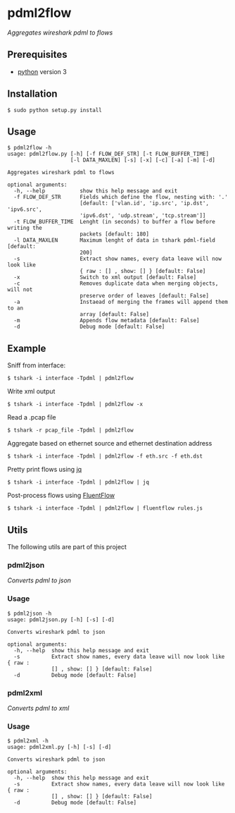 # pdml2flow
_Aggregates wireshark pdml to flows_

## Prerequisites
* [python] version 3

## Installation
    $ sudo python setup.py install

## Usage
```shell
$ pdml2flow -h
usage: pdml2flow.py [-h] [-f FLOW_DEF_STR] [-t FLOW_BUFFER_TIME]
                    [-l DATA_MAXLEN] [-s] [-x] [-c] [-a] [-m] [-d]

Aggregates wireshark pdml to flows

optional arguments:
  -h, --help           show this help message and exit
  -f FLOW_DEF_STR      Fields which define the flow, nesting with: '.'
                       [default: ['vlan.id', 'ip.src', 'ip.dst', 'ipv6.src',
                       'ipv6.dst', 'udp.stream', 'tcp.stream']]
  -t FLOW_BUFFER_TIME  Lenght (in seconds) to buffer a flow before writing the
                       packets [default: 180]
  -l DATA_MAXLEN       Maximum lenght of data in tshark pdml-field [default:
                       200]
  -s                   Extract show names, every data leave will now look like
                       { raw : [] , show: [] } [default: False]
  -x                   Switch to xml output [default: False]
  -c                   Removes duplicate data when merging objects, will not
                       preserve order of leaves [default: False]
  -a                   Instaead of merging the frames will append them to an
                       array [default: False]
  -m                   Appends flow metadata [default: False]
  -d                   Debug mode [default: False]
```
## Example
Sniff from interface:

```shell
$ tshark -i interface -Tpdml | pdml2flow
```

Write xml output
```shell
$ tshark -i interface -Tpdml | pdml2flow -x
```

Read a .pcap file
```shell
$ tshark -r pcap_file -Tpdml | pdml2flow
```

Aggregate based on ethernet source and ethernet destination address
```shell
$ tshark -i interface -Tpdml | pdml2flow -f eth.src -f eth.dst
```

Pretty print flows using [jq]
```shell
$ tshark -i interface -Tpdml | pdml2flow | jq
```

Post-process flows using [FluentFlow]
```shell
$ tshark -i interface -Tpdml | pdml2flow | fluentflow rules.js
```

## Utils

The following utils are part of this project

### pdml2json
_Converts pdml to json_

### Usage
```shell
$ pdml2json -h
usage: pdml2json.py [-h] [-s] [-d]

Converts wireshark pdml to json

optional arguments:
  -h, --help  show this help message and exit
  -s          Extract show names, every data leave will now look like { raw :
              [] , show: [] } [default: False]
  -d          Debug mode [default: False]
```

### pdml2xml
_Converts pdml to xml_

### Usage
```shell
$ pdml2xml -h
usage: pdml2xml.py [-h] [-s] [-d]

Converts wireshark pdml to json

optional arguments:
  -h, --help  show this help message and exit
  -s          Extract show names, every data leave will now look like { raw :
              [] , show: [] } [default: False]
  -d          Debug mode [default: False]
```

[python]: https://www.python.org/
[wireshark]: https://www.wireshark.org/
[dict2xml]: https://github.com/delfick/python-dict2xml
[jq]: https://stedolan.github.io/jq/
[FluentFlow]: https://github.com/Enteee/FluentFlow
